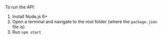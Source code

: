 To run the API:

1. Install Node.js 6+
2. Open a terminal and navigate to the root folder (where the `package.json` file is)
3. Run `npm start`

